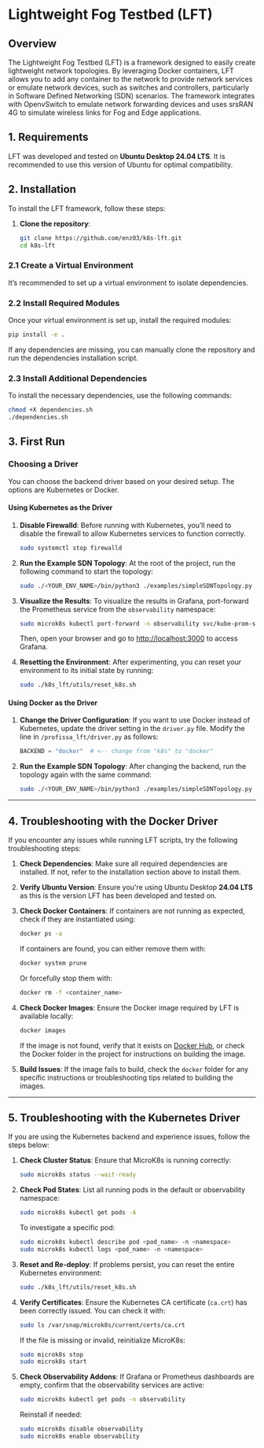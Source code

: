 # Lightweight Fog Testbed (LFT)

## Overview

The Lightweight Fog Testbed (LFT) is a framework designed to easily create lightweight network topologies. By leveraging Docker containers, LFT allows you to add any container to the network to provide network services or emulate network devices, such as switches and controllers, particularly in Software Defined Networking (SDN) scenarios. The framework integrates with OpenvSwitch to emulate network forwarding devices and uses srsRAN 4G to simulate wireless links for Fog and Edge applications.

## 1. Requirements

LFT was developed and tested on **Ubuntu Desktop 24.04 LTS**. It is recommended to use this version of Ubuntu for optimal compatibility.

## 2. Installation

To install the LFT framework, follow these steps:

1. **Clone the repository**:

   ```bash
   git clone https://github.com/enz03/k8s-lft.git
   cd k8s-lft
   ```

### 2.1 Create a Virtual Environment

It’s recommended to set up a virtual environment to isolate dependencies.

### 2.2 Install Required Modules

Once your virtual environment is set up, install the required modules:

```bash
pip install -e .
```

If any dependencies are missing, you can manually clone the repository and run the dependencies installation script.

### 2.3 Install Additional Dependencies

To install the necessary dependencies, use the following commands:

```bash
chmod +X dependencies.sh
./dependencies.sh
```

## 3. First Run

### Choosing a Driver

You can choose the backend driver based on your desired setup. The options are Kubernetes or Docker.

#### Using Kubernetes as the Driver

1. **Disable Firewalld**:
   Before running with Kubernetes, you’ll need to disable the firewall to allow Kubernetes services to function correctly.

   ```bash
   sudo systemctl stop firewalld
   ```

2. **Run the Example SDN Topology**:
   At the root of the project, run the following command to start the topology:

   ```bash
   sudo ./<YOUR_ENV_NAME>/bin/python3 ./examples/simpleSDNTopology.py
   ```

3. **Visualize the Results**:
   To visualize the results in Grafana, port-forward the Prometheus service from the `observability` namespace:

   ```bash
   sudo microk8s kubectl port-forward -n observability svc/kube-prom-stack-grafana 3000:80
   ```

   Then, open your browser and go to [http://localhost:3000](http://localhost:3000) to access Grafana.

 4. **Resetting the Environment**:
    After experimenting, you can reset your environment to its initial state by running:
    
    ```bash
    sudo ./k8s_lft/utils/reset_k8s.sh
    ```

#### Using Docker as the Driver

1. **Change the Driver Configuration**:
   If you want to use Docker instead of Kubernetes, update the driver setting in the `driver.py` file. Modify the line in `/profissa_lft/driver.py` as follows:

   ```python
   BACKEND = "docker"  # <-- change from "k8s" to "docker"
   ```

2. **Run the Example SDN Topology**:
   After changing the backend, run the topology again with the same command:

   ```bash
   sudo ./<YOUR_ENV_NAME>/bin/python3 ./examples/simpleSDNTopology.py
   ```

---

## 4. Troubleshooting with the Docker Driver

If you encounter any issues while running LFT scripts, try the following troubleshooting steps:

1. **Check Dependencies**: Make sure all required dependencies are installed. If not, refer to the installation section above to install them.

2. **Verify Ubuntu Version**: Ensure you're using Ubuntu Desktop **24.04 LTS** as this is the version LFT has been developed and tested on.

3. **Check Docker Containers**:
   If containers are not running as expected, check if they are instantiated using:

   ```bash
   docker ps -a
   ```

   If containers are found, you can either remove them with:

   ```bash
   docker system prune
   ```

   Or forcefully stop them with:

   ```bash
   docker rm -f <container_name>
   ```

4. **Check Docker Images**:
   Ensure the Docker image required by LFT is available locally:

   ```bash
   docker images
   ```

   If the image is not found, verify that it exists on [Docker Hub](https://hub.docker.com/), or check the Docker folder in the project for instructions on building the image.

5. **Build Issues**: If the image fails to build, check the `docker` folder for any specific instructions or troubleshooting tips related to building the images.

---

## 5. Troubleshooting with the Kubernetes Driver

If you are using the Kubernetes backend and experience issues, follow the steps below:

1. **Check Cluster Status**:
   Ensure that MicroK8s is running correctly:

   ```bash
   sudo microk8s status --wait-ready
   ```

2. **Check Pod States**:
   List all running pods in the default or observability namespace:

   ```bash
   sudo microk8s kubectl get pods -A
   ```

   To investigate a specific pod:

   ```bash
   sudo microk8s kubectl describe pod <pod_name> -n <namespace>
   sudo microk8s kubectl logs <pod_name> -n <namespace>
   ```

3. **Reset and Re-deploy**:
   If problems persist, you can reset the entire Kubernetes environment:

   ```bash
   sudo ./k8s_lft/utils/reset_k8s.sh
   ```
   

4. **Verify Certificates**:
   Ensure the Kubernetes CA certificate (`ca.crt`) has been correctly issued. You can check it with:

   ```bash
   sudo ls /var/snap/microk8s/current/certs/ca.crt
   ```

   If the file is missing or invalid, reinitialize MicroK8s:

   ```bash
   sudo microk8s stop
   sudo microk8s start
   ```

5. **Check Observability Addons**:
   If Grafana or Prometheus dashboards are empty, confirm that the observability services are active:

   ```bash
   sudo microk8s kubectl get pods -n observability
   ```

   Reinstall if needed:

   ```bash
   sudo microk8s disable observability
   sudo microk8s enable observability
   ```
